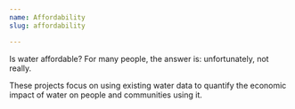 ```yaml
---
name: Affordability
slug: affordability

---
```


Is water affordable? For many people, the answer is: unfortunately, not really.

These projects focus on using existing water data to quantify the economic impact of water on people and communities using it.

